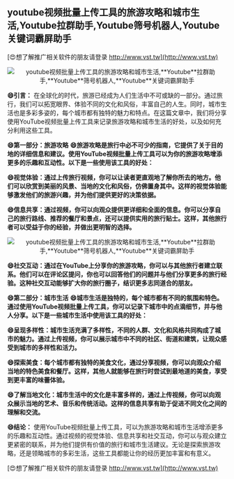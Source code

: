 ## **youtube视频批量上传工具的旅游攻略和城市生活,**Youtube**拉群助手,**Youtube**筛号机器人,**Youtube**关键词霸屏助手**

[😍想了解推广相关软件的朋友请登录 http://www.vst.tw](http://www.vst.tw)

 <center><img src="https://vst.tw/MP4/tuiguang/png/2.png" alt="youtube视频批量上传工具的旅游攻略和城市生活,**Youtube**拉群助手,**Youtube**筛号机器人,**Youtube**关键词霸屏助手"></center>

**😄引言：**
在全球化的时代，旅游已经成为人们生活中不可或缺的一部分。通过旅行，我们可以拓宽眼界、体验不同的文化和风俗，丰富自己的人生。同时，城市生活也是多彩多姿的，每个城市都有独特的魅力和特点。在这篇文章中，我们将分享使用YouTube视频批量上传工具来记录旅游攻略和城市生活的好处，以及如何充分利用这些工具。

**😄第一部分：旅游攻略**
**😄旅游攻略是旅行中必不可少的指南，它提供了关于目的地的详细信息和建议。使用YouTube视频批量上传工具可以为你的旅游攻略增添更多的乐趣和互动性。以下是一些使用该工具的好处：**

**😄视觉体验：通过上传旅行视频，你可以让读者更直观地了解你所去的地方。他们可以欣赏到美丽的风景、当地的文化和风俗，仿佛置身其中。这样的视觉体验能够激发他们的旅游兴趣，并为他们提供更好的决策依据。**

**😄信息共享：通过视频，你可以向观众提供更详细和全面的信息。你可以分享自己的旅行路线、推荐的餐厅和景点，还可以提供实用的旅行贴士。这样，其他旅行者可以受益于你的经验，并做出更明智的选择。**

 <center><img src="https://vst.tw/MP4/tuiguang/png/4.png" alt="youtube视频批量上传工具的旅游攻略和城市生活,**Youtube**拉群助手,**Youtube**筛号机器人,**Youtube**关键词霸屏助手"></center>

**😄社交互动：通过在YouTube上分享你的旅游攻略，你可以与其他旅行者建立联系。他们可以在评论区提问，你也可以回答他们的问题并与他们分享更多的旅行经验。这种社交互动能够扩大你的旅行圈子，结识更多志同道合的朋友。**

**😄第二部分：城市生活**
**😄城市生活是独特的，每个城市都有不同的氛围和特色。通过使用YouTube视频批量上传工具，你可以记录下城市中的点滴细节，并与他人分享。以下是一些城市生活中使用该工具的好处：**

**😄呈现多样性：城市生活充满了多样性，不同的人群、文化和风格共同构成了城市的魅力。通过上传视频，你可以展示城市中不同的社区、街道和建筑，让观众感受到城市的多样性和活力。**

**😄探索美食：每个城市都有独特的美食文化，通过分享视频，你可以向观众介绍当地的特色美食和餐厅。这样，其他人就能够在旅行时尝试到最地道的美食，享受到更丰富的味蕾体验。**

**😄了解当地文化：城市生活中的文化是丰富多样的，通过上传视频，你可以向观众展示当地的艺术、音乐和传统活动。这样的信息共享有助于促进不同文化之间的理解和交流。**

**😄结论：**
使用YouTube视频批量上传工具，可以为旅游攻略和城市生活增添更多的乐趣和互动性。通过视频的视觉体验、信息共享和社交互动，你可以与观众建立更紧密的联系，并为他们提供有价值的旅行和城市生活建议。无论是探索旅游攻略，还是领略城市的多彩生活，这些工具都能让你的经历更加丰富和有意义。

[😍想了解推广相关软件的朋友请登录 http://www.vst.tw](http://www.vst.tw)



